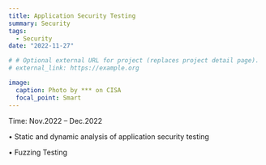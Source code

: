 ```yaml
---
title: Application Security Testing
summary: Security
tags:
  - Security
date: "2022-11-27"

# # Optional external URL for project (replaces project detail page).
# external_link: https://example.org

image:
  caption: Photo by *** on CISA
  focal_point: Smart
---
```


Time: Nov.2022 – Dec.2022

•	Static and dynamic analysis of application security testing

•	Fuzzing Testing

